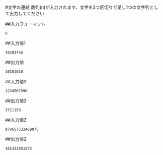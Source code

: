 #文字の連結
数列(n)が入力されます、文字を2つ区切りで足し1つの文字列として出力してください

##入力フォーマット

~~~
n
~~~

##入力値1

~~~
19283746
~~~

##出力値

~~~
10101010
~~~

##入力値2

~~~
1234567890
~~~

##出力値2

~~~
3711159
~~~

##入力値2

~~~
978657532469075
~~~

##出力値2

~~~
161412861575
~~~
